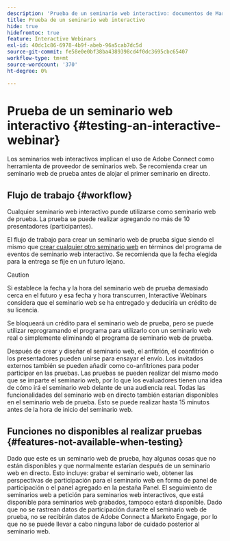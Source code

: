 ```yaml
---
description: 'Prueba de un seminario web interactivo: documentos de Marketo, documentación del producto'
title: Prueba de un seminario web interactivo
hide: true
hidefromtoc: true
feature: Interactive Webinars
exl-id: 40dc1c86-6978-4b9f-abeb-96a5cab7dc5d
source-git-commit: fe58e0e0bf38ba4389398cd4f0dc3695cbc65407
workflow-type: tm+mt
source-wordcount: '370'
ht-degree: 0%

---
```


# Prueba de un seminario web interactivo {#testing-an-interactive-webinar}

Los seminarios web interactivos implican el uso de Adobe Connect como herramienta de proveedor de seminarios web. Se recomienda crear un seminario web de prueba antes de alojar el primer seminario en directo.

## Flujo de trabajo {#workflow}

Cualquier seminario web interactivo puede utilizarse como seminario web de prueba. La prueba se puede realizar agregando no más de 10 presentadores (participantes).

El flujo de trabajo para crear un seminario web de prueba sigue siendo el mismo que [crear cualquier otro seminario web](/help/marketo/product-docs/demand-generation/events/interactive-webinars/create-an-interactive-webinar.md) en términos del programa de eventos de seminario web interactivo. Se recomienda que la fecha elegida para la entrega se fije en un futuro lejano.

>[!CAUTION]
>
>Si establece la fecha y la hora del seminario web de prueba demasiado cerca en el futuro y esa fecha y hora transcurren, Interactive Webinars considera que el seminario web se ha entregado y deduciría un crédito de su licencia.

Se bloqueará un crédito para el seminario web de prueba, pero se puede utilizar reprogramando el programa para utilizarlo con un seminario web real o simplemente eliminando el programa de seminario web de prueba.

Después de crear y diseñar el seminario web, el anfitrión, el coanfitrión o los presentadores pueden unirse para ensayar el envío. Los invitados externos también se pueden añadir como co-anfitriones para poder participar en las pruebas. Las pruebas se pueden realizar del mismo modo que se imparte el seminario web, por lo que los evaluadores tienen una idea de cómo irá el seminario web delante de una audiencia real. Todas las funcionalidades del seminario web en directo también estarían disponibles en el seminario web de prueba. Esto se puede realizar hasta 15 minutos antes de la hora de inicio del seminario web.

## Funciones no disponibles al realizar pruebas {#features-not-available-when-testing}

Dado que este es un seminario web de prueba, hay algunas cosas que no están disponibles y que normalmente estarían después de un seminario web en directo. Esto incluye: grabar el seminario web, obtener las perspectivas de participación para el seminario web en forma de panel de participación o el panel agregado en la pestaña Panel. El seguimiento de seminarios web a petición para seminarios web interactivos, que está disponible para seminarios web grabados, tampoco estará disponible. Dado que no se rastrean datos de participación durante el seminario web de prueba, no se recibirán datos de Adobe Connect a Marketo Engage, por lo que no se puede llevar a cabo ninguna labor de cuidado posterior al seminario web.
